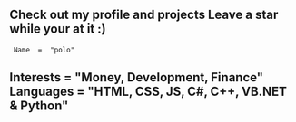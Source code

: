 Check out my profile and projects
Leave a star while your at it :)
 -------------

     Name  =  "polo"
Interests  =  "Money, Development, Finance"
Languages  =  "HTML, CSS, JS, C#, C++, VB.NET & Python"
 -------------
